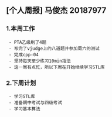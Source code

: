 ##  [个人周报]  马俊杰  20187977

### 1.本周工作

     - PTA乙级刷了4题
     - 写完了vjudge上的八道题并参加周六的测试
     - 完成cpp-04
     - 坚持每天至少练习10min指法
     - 这一周有点忙，所以下周在开始继续学习STL库

### 2.下周计划
     
     - 学习STL库
     - 准备期中考试与四级考试
     - 学习基本算法
   
